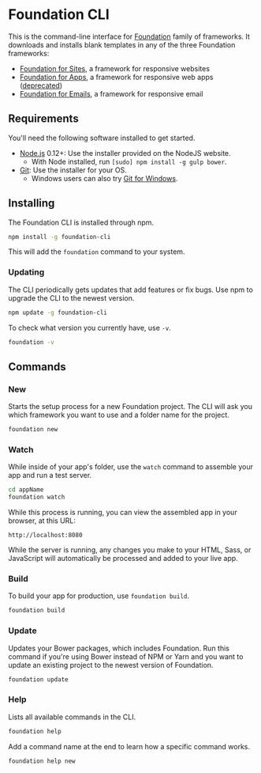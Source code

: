 # Foundation CLI

This is the command-line interface for [Foundation](https://get.foundation) family of frameworks. It downloads and installs blank templates in any of the three Foundation frameworks:

- [Foundation for Sites](https://get.foundation/sites), a framework for responsive websites
- [Foundation for Apps](https://get.foundation/apps), a framework for responsive web apps ([deprecated](https://github.com/zurb/foundation-apps#deprecation-notice))
- [Foundation for Emails](https://get.foundation/emails), a framework for responsive email

## Requirements

You'll need the following software installed to get started.

  * [Node.js](http://nodejs.org) 0.12+: Use the installer provided on the NodeJS website.
    * With Node installed, run `[sudo] npm install -g gulp bower`.
  * [Git](http://git-scm.com/downloads): Use the installer for your OS.
    * Windows users can also try [Git for Windows](http://git-for-windows.github.io/).

## Installing

The Foundation CLI is installed through npm.

```bash
npm install -g foundation-cli
```

This will add the `foundation` command to your system.

### Updating

The CLI periodically gets updates that add features or fix bugs. Use npm to upgrade the CLI to the newest version.

```bash
npm update -g foundation-cli
```

To check what version you currently have, use `-v`.

```bash
foundation -v
```

## Commands

### New

Starts the setup process for a new Foundation project. The CLI will ask you which framework you want to use and a folder name for the project.

```bash
foundation new
```

### Watch

While inside of your app's folder, use the `watch` command to assemble your app and run a test server.

```bash
cd appName
foundation watch
```

While this process is running, you can view the assembled app in your browser, at this URL:

```
http://localhost:8080
```

While the server is running, any changes you make to your HTML, Sass, or JavaScript will automatically be processed and added to your live app.

### Build

To build your app for production, use `foundation build`.

```bash
foundation build
```

### Update

Updates your Bower packages, which includes Foundation. Run this command if you're using Bower instead of NPM or Yarn and you want to update an existing project to the newest version of Foundation.

```bash
foundation update
```

### Help

Lists all available commands in the CLI.

```bash
foundation help
```

Add a command name at the end to learn how a specific command works.

```bash
foundation help new
```
